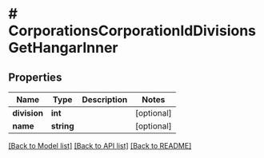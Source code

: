 # # CorporationsCorporationIdDivisionsGetHangarInner

## Properties

Name | Type | Description | Notes
------------ | ------------- | ------------- | -------------
**division** | **int** |  | [optional]
**name** | **string** |  | [optional]

[[Back to Model list]](../../README.md#models) [[Back to API list]](../../README.md#endpoints) [[Back to README]](../../README.md)
